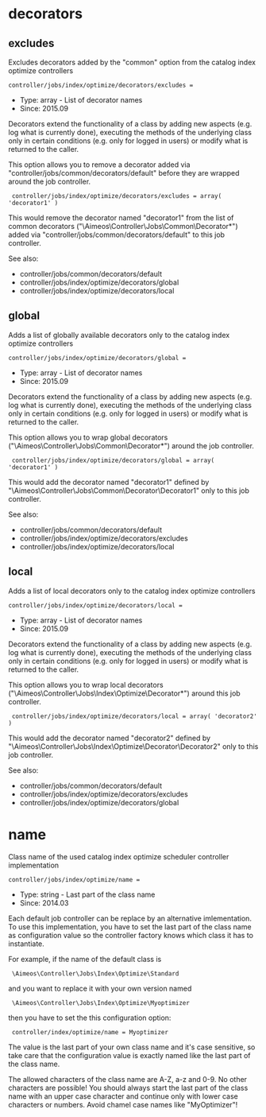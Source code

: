 
# decorators
## excludes

Excludes decorators added by the "common" option from the catalog index optimize controllers

```
controller/jobs/index/optimize/decorators/excludes = 
```

* Type: array - List of decorator names
* Since: 2015.09

Decorators extend the functionality of a class by adding new aspects
(e.g. log what is currently done), executing the methods of the underlying
class only in certain conditions (e.g. only for logged in users) or
modify what is returned to the caller.

This option allows you to remove a decorator added via
"controller/jobs/common/decorators/default" before they are wrapped
around the job controller.

```
 controller/jobs/index/optimize/decorators/excludes = array( 'decorator1' )
```

This would remove the decorator named "decorator1" from the list of
common decorators ("\Aimeos\Controller\Jobs\Common\Decorator\*") added via
"controller/jobs/common/decorators/default" to this job controller.

See also:

* controller/jobs/common/decorators/default
* controller/jobs/index/optimize/decorators/global
* controller/jobs/index/optimize/decorators/local

## global

Adds a list of globally available decorators only to the catalog index optimize controllers

```
controller/jobs/index/optimize/decorators/global = 
```

* Type: array - List of decorator names
* Since: 2015.09

Decorators extend the functionality of a class by adding new aspects
(e.g. log what is currently done), executing the methods of the underlying
class only in certain conditions (e.g. only for logged in users) or
modify what is returned to the caller.

This option allows you to wrap global decorators
("\Aimeos\Controller\Jobs\Common\Decorator\*") around the job controller.

```
 controller/jobs/index/optimize/decorators/global = array( 'decorator1' )
```

This would add the decorator named "decorator1" defined by
"\Aimeos\Controller\Jobs\Common\Decorator\Decorator1" only to this job controller.

See also:

* controller/jobs/common/decorators/default
* controller/jobs/index/optimize/decorators/excludes
* controller/jobs/index/optimize/decorators/local

## local

Adds a list of local decorators only to the catalog index optimize controllers

```
controller/jobs/index/optimize/decorators/local = 
```

* Type: array - List of decorator names
* Since: 2015.09

Decorators extend the functionality of a class by adding new aspects
(e.g. log what is currently done), executing the methods of the underlying
class only in certain conditions (e.g. only for logged in users) or
modify what is returned to the caller.

This option allows you to wrap local decorators
("\Aimeos\Controller\Jobs\Index\Optimize\Decorator\*") around this job controller.

```
 controller/jobs/index/optimize/decorators/local = array( 'decorator2' )
```

This would add the decorator named "decorator2" defined by
"\Aimeos\Controller\Jobs\Index\Optimize\Decorator\Decorator2" only to this job
controller.

See also:

* controller/jobs/common/decorators/default
* controller/jobs/index/optimize/decorators/excludes
* controller/jobs/index/optimize/decorators/global

# name

Class name of the used catalog index optimize scheduler controller implementation

```
controller/jobs/index/optimize/name = 
```

* Type: string - Last part of the class name
* Since: 2014.03

Each default job controller can be replace by an alternative imlementation.
To use this implementation, you have to set the last part of the class
name as configuration value so the controller factory knows which class it
has to instantiate.

For example, if the name of the default class is

```
 \Aimeos\Controller\Jobs\Index\Optimize\Standard
```

and you want to replace it with your own version named

```
 \Aimeos\Controller\Jobs\Index\Optimize\Myoptimizer
```

then you have to set the this configuration option:

```
 controller/index/optimize/name = Myoptimizer
```

The value is the last part of your own class name and it's case sensitive,
so take care that the configuration value is exactly named like the last
part of the class name.

The allowed characters of the class name are A-Z, a-z and 0-9. No other
characters are possible! You should always start the last part of the class
name with an upper case character and continue only with lower case characters
or numbers. Avoid chamel case names like "MyOptimizer"!
